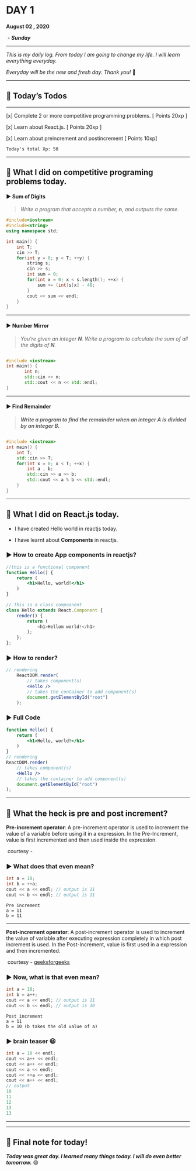 # DAY 1 

**August 02 , 2020**

​	- ***Sunday***

---

*This is my daily log. From today I am going to change my life. I will learn everything everyday.* 

*Everyday will be the new and fresh day. Thank you!* :slightly_smiling_face:

---

## :notebook:  Today’s Todos

---

[x] Complete 2 or more competitive programming problems.       [ Points 20xp ]

[x] Learn about React.js. 							 [ Points 20xp ]	

[x] Learn about preincrement and postincrement		[ Points 10xp]

```
Today's total Xp: 50
```

---

## :diamond_shape_with_a_dot_inside: What I did on competitive programing problems today.

#### :arrow_forward: Sum of Digits

> *Write a program that accepts a number, **n**, and outputs the same.*

```c++
#include<iostream>
#include<string>   
using namespace std;

int main() {
    int T;
    cin >> T;
    for(int y = 0; y < T; ++y) {
        string s;
        cin >> s;
        int sum = 0;
        for(int x = 0; x < s.length(); ++x) {
            sum += (int)s[x] - 48;   
        }
        cout << sum << endl;
    }
}
```

---

#### :arrow_forward: Number Mirror

> *You're given an integer **N**. Write a program to calculate the sum of all the digits of **N**.*

```c++

#include <iostream>
int main() {
       int n;
       std::cin >> n;
       std::cout << n << std::endl;
}
```

---

#### :arrow_forward: Find Remainder

> ***Write a program to find the remainder when an integer A is divided by an integer B.***
```c++

#include <iostream>
int main() {
    int T;
    std::cin >> T;
    for(int x = 0; x < T; ++x) {
        int a , b;
        std::cin >> a >> b;
        std::cout << a % b << std::endl;
    }
}
```

---

## :diamond_shape_with_a_dot_inside: What I did on React.js today.

- I have created Hello world in reactjs today.

- I have learnt about **Components** in reactjs.

  

### :arrow_forward: How to create App components in reactjs?

```jsx
//this is a functional component
function Hello() {
    return (
        <h1>Hello, world!</h1>
    )
}
```
```js
// This is a class compoonent
class Hello extends React.Component {
	render() {
		return (
			<h1>Hellom world!</h1>
		);
  	};
};  
```
### :arrow_forward: How to render?
```jsx
// rendering
	ReactDOM.render(
		// takes component(s)
		<Hello />
		// takes the container to add component(s)
		document.getElementById("root")
	);
```

### :arrow_forward: Full Code
```jsx
function Hello() {
	return (
		<h1>Hello, world!</h1>
	)
}
// rendering
ReactDOM.render(
	// takes component(s)
	<Hello />
	// takes the container to add component(s)
	document.getElementById("root")
);
```
---

## :diamond_shape_with_a_dot_inside: What the heck is pre and post increment?

**Pre-increment operator**: A pre-increment operator is  used to increment the value of a variable before using it in a  expression. In the Pre-Increment, value is first incremented and then  used inside the expression.

​	courtesy - 

### :arrow_forward: What does that even mean?

```c++
int a = 10;
int b = ++a; 
cout << a << endl; // output is 11
cout << b << endl; // output is 11
```

```
Pre increment
a = 11
b = 11
```

---

**Post-increment operator**: A post-increment operator is  used to increment the value of variable after executing expression  completely in which post increment is used. In the Post-Increment, value is first used in a expression and then incremented.

​	courtesy - [geeksforgeeks](https://www.geeksforgeeks.org/pre-increment-and-post-increment-in-c/)

### :arrow_forward: Now, what is that even mean?

```c++
int a = 10;
int b = a++;
cout << a << endl; // output is 11
cout << b << endl; // output is 10
```

```
Post increment
a = 11
b = 10 (b takes the old value of a)
```

### :arrow_forward: brain teaser :laughing:

```c++
int a = 10 << endl;
cout << a++ << endl;
cout << a++ << endl;
cout << a << endl;
cout << ++a << endl;
cout << a++ << endl;
// output
10
11
12
13
13
```

----

---

## :sleeping_bed: Final note for today!

***Today was great day. I learned many things today. I will do even better tomorrow.*** :smile: 



  

